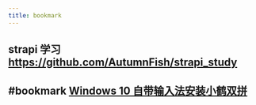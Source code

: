 ```yaml
---
title: bookmark
---
```


## strapi 学习 https://github.com/AutumnFish/strapi_study
## #bookmark [Windows 10 自带输入法安装小鹤双拼](https://iwenson.com/%E5%B0%8F%E9%B9%A4%E5%8F%8C%E6%8B%BC.reg)